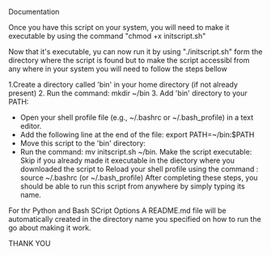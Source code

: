 Documentation

Once you have this script on your system, you will need to make it executable by using the command "chmod +x initscript.sh"

Now that it's executable, yu can now run it by using "./initscript.sh" form the directory where the script is found but to make the script accessibl from any where in your system you will need to follow the steps bellow

 1.Create a directory called 'bin' in your home directory (if not already present) 
 2. Run the command: mkdir ~/bin
 3. Add 'bin' directory to your PATH:
  - Open your shell profile file (e.g., ~/.bashrc or ~/.bash_profile) in a text editor.
   - Add the following line at the end of the file: export PATH=~/bin:$PATH
   - Move this script to the 'bin' directory:
   - Run the command: mv initscript.sh ~/bin.
Make the script executable: Skip if you already made it executable in the diectory where you downloaded the script to
Reload your shell profile using the command : source ~/.bashrc (or ~/.bash_profile)
After completing these steps, you should be able to run this script from anywhere by simply typing its name.


For thr Python and Bash SCript Options
A README.md file will be automatically created in the directory name you specified on how to run the go about making it work.

THANK YOU

